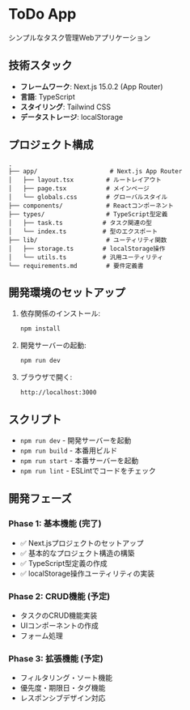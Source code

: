 # ToDo App

シンプルなタスク管理Webアプリケーション

## 技術スタック

- **フレームワーク**: Next.js 15.0.2 (App Router)
- **言語**: TypeScript
- **スタイリング**: Tailwind CSS
- **データストレージ**: localStorage

## プロジェクト構成

```
.
├── app/                    # Next.js App Router
│   ├── layout.tsx         # ルートレイアウト
│   ├── page.tsx           # メインページ
│   └── globals.css        # グローバルスタイル
├── components/            # Reactコンポーネント
├── types/                 # TypeScript型定義
│   ├── task.ts           # タスク関連の型
│   └── index.ts          # 型のエクスポート
├── lib/                   # ユーティリティ関数
│   ├── storage.ts        # localStorage操作
│   └── utils.ts          # 汎用ユーティリティ
└── requirements.md        # 要件定義書
```

## 開発環境のセットアップ

1. 依存関係のインストール:
   ```bash
   npm install
   ```

2. 開発サーバーの起動:
   ```bash
   npm run dev
   ```

3. ブラウザで開く:
   ```
   http://localhost:3000
   ```

## スクリプト

- `npm run dev` - 開発サーバーを起動
- `npm run build` - 本番用ビルド
- `npm run start` - 本番サーバーを起動
- `npm run lint` - ESLintでコードをチェック

## 開発フェーズ

### Phase 1: 基本機能 (完了)
- ✅ Next.jsプロジェクトのセットアップ
- ✅ 基本的なプロジェクト構造の構築
- ✅ TypeScript型定義の作成
- ✅ localStorage操作ユーティリティの実装

### Phase 2: CRUD機能 (予定)
- タスクのCRUD機能実装
- UIコンポーネントの作成
- フォーム処理

### Phase 3: 拡張機能 (予定)
- フィルタリング・ソート機能
- 優先度・期限日・タグ機能
- レスポンシブデザイン対応
